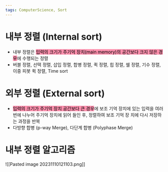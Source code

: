 ```yaml
---
tags: ComputerScience, Sort
---
```

# 내부 정렬 (Internal sort)

- 내부 정렬은 <mark style="background: #FF5582A6;">입력의 크기가 주기억 장치(main memory)의 공간보다 크지 않은 경우</mark>에 수행되는 정렬
- 버블 정렬, 선택 정렬, 삽입 정렬, 합병 정렬, 퀵 정렬, 힙 정렬, 쉘 정렬, 기수 정렬, 이중 피봇 퀵 정렬, Time sort

# 외부 정렬 (External sort)

- <mark style="background: #FF5582A6;">입력의 크기가 주기억 장치 공간보다 큰 경우</mark>에 보조 기억 장치에 있는 입력을 여러 번에 나누어 주기억 장치에 읽어 들인 후, 정렬하여 보조 기억 장 치에 다시 저장하는 과정을 반복
- 다방향 합병 (p-way Merge), 다단계 합병 (Polyphase Merge)

# 내부 정렬 알고리즘

![[Pasted image 20231110121103.png]]